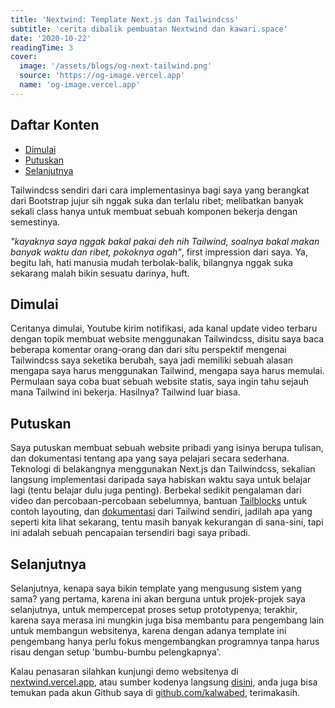 ```yaml
---
title: 'Nextwind: Template Next.js dan Tailwindcss'
subtitle: 'cerita dibalik pembuatan Nextwind dan kawari.space'
date: '2020-10-22'
readingTime: 3
cover:
  image: '/assets/blogs/og-next-tailwind.png'
  source: 'https://og-image.vercel.app'
  name: 'og-image.vercel.app'
---
```


## Daftar Konten

- [Dimulai](#begin)
- [Putuskan](#decide)
- [Selanjutnya](#next)

Tailwindcss sendiri dari cara implementasinya bagi saya yang berangkat dari Bootstrap jujur sih nggak suka dan terlalu ribet; melibatkan banyak sekali class hanya untuk membuat sebuah komponen bekerja dengan semestinya.

_"kayaknya saya nggak bakal pakai deh nih Tailwind, soalnya bakal makan banyak waktu dan ribet, pokoknya ogah"_, first impression dari saya. Ya, begitu lah, hati manusia mudah terbolak-balik, bilangnya nggak suka sekarang malah bikin sesuatu darinya, huft.

## <a name='begin'>Dimulai</a>

Ceritanya dimulai, Youtube kirim notifikasi, ada kanal update video terbaru dengan topik membuat website menggunakan Tailwindcss, disitu saya baca beberapa komentar orang-orang dan dari situ perspektif mengenai Tailwindcss saya seketika berubah, saya jadi memiliki sebuah alasan mengapa saya harus menggunakan Tailwind, mengapa saya harus memulai. Permulaan saya coba buat sebuah website statis, saya ingin tahu sejauh mana Tailwind ini bekerja. Hasilnya? Tailwind luar biasa.

## <a name='decide'>Putuskan</a>

Saya putuskan membuat sebuah website pribadi yang isinya berupa tulisan, dan dokumentasi tentang apa yang saya pelajari secara sederhana. Teknologi di belakangnya menggunakan Next.js dan Tailwindcss, sekalian langsung implementasi daripada saya habiskan waktu saya untuk belajar lagi (tentu belajar dulu juga penting). Berbekal sedikit pengalaman dari video dan percobaan-percobaan sebelumnya, bantuan [Tailblocks](https://mertjf.github.io/tailblocks/) untuk contoh layouting, dan [dokumentasi](https://tailwindcss.com/docs/installation) dari Tailwind sendiri, jadilah apa yang seperti kita lihat sekarang, tentu masih banyak kekurangan di sana-sini, tapi ini adalah sebuah pencapaian tersendiri bagi saya pribadi.

## <a name='next'>Selanjutnya</a>

Selanjutnya, kenapa saya bikin template yang mengusung sistem yang sama? yang pertama, karena ini akan berguna untuk projek-projek saya selanjutnya, untuk mempercepat proses setup prototypenya; terakhir, karena saya merasa ini mungkin juga bisa membantu para pengembang lain untuk membangun websitenya, karena dengan adanya template ini pengembang hanya perlu fokus mengembangkan programnya tanpa harus risau dengan setup 'bumbu-bumbu pelengkapnya'.

Kalau penasaran silahkan kunjungi demo websitenya di [nextwind.vercel.app](https://nextwind.vercel.app), atau sumber kodenya langsung [disini](https://github.com/kalwabed/nextwind), anda juga bisa temukan pada akun Github saya di [github.com/kalwabed](https://github.com/kalwabed), terimakasih.
